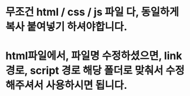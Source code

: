 # 무조건 html / css / js 파일 다, 동일하게 복사 붙여넣기 하셔야합니다.

# html파일에서, 파일명 수정하셨으면, link 경로, script 경로 해당 폴더로 맞춰서 수정해주셔서 사용하시면 됩니다.

